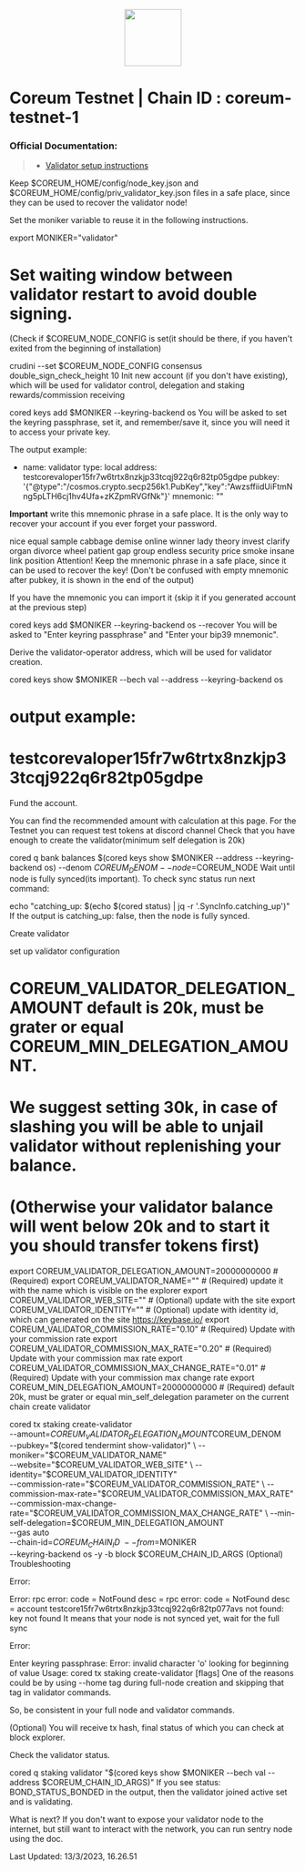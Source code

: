 
<p align="center">
  <img height="100" height="auto" src="https://github.com/nodexcapital/explorer/blob/master/public/logos/coreum.png">
</p>

# Coreum Testnet | Chain ID : coreum-testnet-1

### Official Documentation:
>- [Validator setup instructions](https://docs.coreum.dev/validator/run-validator.html)


Keep $COREUM_HOME/config/node_key.json and $COREUM_HOME/config/priv_validator_key.json files in a safe place, since they can be used to recover the validator node!

Set the moniker variable to reuse it in the following instructions.

export MONIKER="validator"
 
# Set waiting window between validator restart to avoid double signing.
(Check if $COREUM_NODE_CONFIG is set(it should be there, if you haven't exited from the beginning of installation)

crudini --set $COREUM_NODE_CONFIG consensus double_sign_check_height 10
Init new account (if you don't have existing), which will be used for validator control, delegation and staking rewards/commission receiving

cored keys add $MONIKER --keyring-backend os
You will be asked to set the keyring passphrase, set it, and remember/save it, since you will need it to access your private key.

The output example:

- name: validator
  type: local
  address: testcorevaloper15fr7w6trtx8nzkjp33tcqj922q6r82tp05gdpe
  pubkey: '{"@type":"/cosmos.crypto.secp256k1.PubKey","key":"AwzsffiidUiFtmNng5pLTH6cj1hv4Ufa+zKZpmRVGfNk"}'
  mnemonic: ""

**Important** write this mnemonic phrase in a safe place.
It is the only way to recover your account if you ever forget your password.

nice equal sample cabbage demise online winner lady theory invest clarify organ divorce wheel patient gap group endless security price smoke insane link position
Attention! Keep the mnemonic phrase in a safe place, since it can be used to recover the key! (Don't be confused with empty mnemonic after pubkey, it is shown in the end of the output)

If you have the mnemonic you can import it (skip it if you generated account at the previous step)

cored keys add $MONIKER --keyring-backend os --recover
You will be asked to "Enter keyring passphrase" and "Enter your bip39 mnemonic".

Derive the validator-operator address, which will be used for validator creation.

cored keys show $MONIKER --bech val --address --keyring-backend os
# output example:
# testcorevaloper15fr7w6trtx8nzkjp33tcqj922q6r82tp05gdpe
Fund the account.

You can find the recommended amount with calculation at this page.
For the Testnet you can request test tokens at discord channel
Check that you have enough to create the validator(minimum self delegation is 20k)

cored q bank balances  $(cored keys show $MONIKER --address --keyring-backend os) --denom $COREUM_DENOM --node=$COREUM_NODE
Wait until node is fully synced(its important). To check sync status run next command:

echo "catching_up: $(echo  $(cored status) | jq -r '.SyncInfo.catching_up')"
If the output is catching_up: false, then the node is fully synced.

Create validator

set up validator configuration

 # COREUM_VALIDATOR_DELEGATION_AMOUNT default is 20k, must be grater or equal COREUM_MIN_DELEGATION_AMOUNT.
 # We suggest setting 30k, in case of slashing you will be able to unjail validator without replenishing your balance.
 # (Otherwise your validator balance will went below 20k and to start it you should transfer tokens first)
 export COREUM_VALIDATOR_DELEGATION_AMOUNT=20000000000 # (Required) 
 export COREUM_VALIDATOR_NAME="" # (Required) update it with the name which is visible on the explorer
 export COREUM_VALIDATOR_WEB_SITE="" # (Optional) update with the site
 export COREUM_VALIDATOR_IDENTITY="" # (Optional) update with identity id, which can generated on the site https://keybase.io/
 export COREUM_VALIDATOR_COMMISSION_RATE="0.10" # (Required) Update with your commission rate
 export COREUM_VALIDATOR_COMMISSION_MAX_RATE="0.20" # (Required) Update with your commission max rate
 export COREUM_VALIDATOR_COMMISSION_MAX_CHANGE_RATE="0.01" # (Required) Update with your commission max change rate
 export COREUM_MIN_DELEGATION_AMOUNT=20000000000 # (Required) default 20k, must be grater or equal min_self_delegation parameter on the current chain
create validator

cored tx staking create-validator \
--amount=$COREUM_VALIDATOR_DELEGATION_AMOUNT$COREUM_DENOM \
--pubkey="$(cored tendermint show-validator)" \
--moniker="$COREUM_VALIDATOR_NAME" \
--website="$COREUM_VALIDATOR_WEB_SITE" \
--identity="$COREUM_VALIDATOR_IDENTITY" \
--commission-rate="$COREUM_VALIDATOR_COMMISSION_RATE" \
--commission-max-rate="$COREUM_VALIDATOR_COMMISSION_MAX_RATE" \
--commission-max-change-rate="$COREUM_VALIDATOR_COMMISSION_MAX_CHANGE_RATE" \
--min-self-delegation=$COREUM_MIN_DELEGATION_AMOUNT \
--gas auto \
--chain-id=$COREUM_CHAIN_ID \
--from=$MONIKER \
--keyring-backend os -y -b block $COREUM_CHAIN_ID_ARGS
(Optional) Troubleshooting

Error:

Error: rpc error: code = NotFound desc = rpc error: code = NotFound desc = account testcore15fr7w6trtx8nzkjp33tcqj922q6r82tp077avs not found: key not found
It means that your node is not synced yet, wait for the full sync

Error:

Enter keyring passphrase: Error: invalid character 'o' looking for beginning of value Usage: cored tx staking create-validator [flags]
One of the reasons could be by using --home tag during full-node creation and skipping that tag in validator commands.

So, be consistent in your full node and validator commands.

(Optional) You will receive tx hash, final status of which you can check at block explorer.

Check the validator status.

cored q staking validator "$(cored keys show $MONIKER --bech val --address $COREUM_CHAIN_ID_ARGS)"
If you see status: BOND_STATUS_BONDED in the output, then the validator joined active set and is validating.

What is next?
If you don't want to expose your validator node to the internet, but still want to interact with the network, you can run sentry node using the doc.

Last Updated: 13/3/2023, 16.26.51
